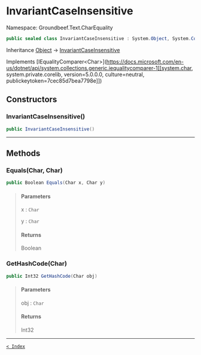 # InvariantCaseInsensitive

Namespace: Groundbeef.Text.CharEquality

```csharp
public sealed class InvariantCaseInsensitive : System.Object, System.Collections.Generic.IEqualityComparer<Char>
```

Inheritance [Object](https://docs.microsoft.com/en-us/dotnet/api/system.object) → [InvariantCaseInsensitive](InvariantCaseInsensitive.md)

Implements [IEqualityComparer&lt;Char&gt;](https://docs.microsoft.com/en-us/dotnet/api/system.collections.generic.iequalitycomparer-1[[system.char, system.private.corelib, version=5.0.0.0, culture=neutral, publickeytoken=7cec85d7bea7798e]])

## Constructors

### InvariantCaseInsensitive()

```csharp
public InvariantCaseInsensitive()
```

> 

---

## Methods

### Equals(Char, Char)

```csharp
public Boolean Equals(Char x, Char y)
```

> #### Parameters
> 
> x : `Char`<br>
> 
> y : `Char`<br>
> 
> #### Returns
> 
> Boolean<br>
> 

### GetHashCode(Char)

```csharp
public Int32 GetHashCode(Char obj)
```

> #### Parameters
> 
> obj : `Char`<br>
> 
> #### Returns
> 
> Int32<br>
> 

---

[`< Index`](..\..\index.md)

